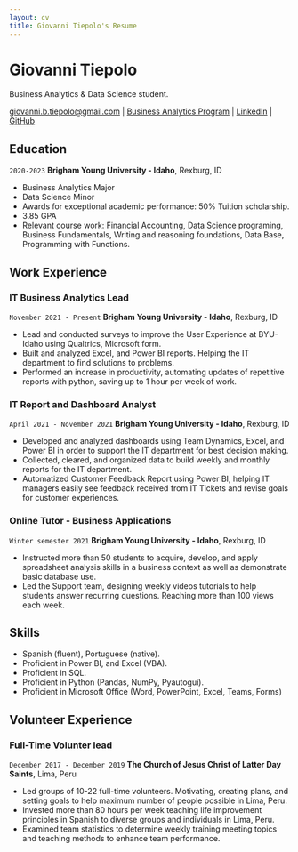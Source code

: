 ```yaml
---
layout: cv
title: Giovanni Tiepolo's Resume
---
```

# Giovanni Tiepolo
Business Analytics & Data Science student.

<div id="webaddress">
<a href="giovanni.b.tiepolo@gmail.com">giovanni.b.tiepolo@gmail.com</a>
| <a href="https://www.byui.edu/advising/career-and-major-exploration/major-to-career/business-analytics">Business Analytics Program</a>
| <a href="https://www.linkedin.com/in/giovannibrunotiepolo/">LinkedIn</a>
| <a href="https://github.com/byuids-resumes">GitHub</a>
</div>

<!-- https://www.monique.tech/the-art-of-markdown -->

## Education

`2020-2023`
__Brigham Young University - Idaho__, Rexburg, ID

- Business Analytics Major
- Data Science Minor
- Awards for exceptional academic performance: 50% Tuition scholarship.
- 3.85 GPA
- Relevant course work: Financial Accounting, Data Science programing, Business Fundamentals, Writing and reasoning foundations, Data Base, Programming with Functions.


## Work Experience

### IT Business Analytics Lead
`November 2021 - Present`
__Brigham Young University - Idaho__, Rexburg, ID

- Lead and conducted surveys to improve the User Experience at BYU-Idaho using Qualtrics, Microsoft form.
- Built and analyzed Excel, and Power BI reports. Helping the IT department to find solutions to problems.
- Performed an increase in productivity, automating updates of repetitive reports with python, saving up to 1 hour per week of work.

### IT Report and Dashboard Analyst
`April 2021 - November 2021`
__Brigham Young University - Idaho__, Rexburg, ID

- Developed and analyzed dashboards using Team Dynamics, Excel, and Power BI in order to support the IT department for best decision making.
- Collected, cleared, and organized data to build weekly and monthly reports for the IT department.
- Automatized Customer Feedback Report using Power BI, helping IT managers easily see feedback received from IT Tickets and revise goals for customer experiences.

### Online Tutor - Business Applications
`Winter semester 2021`
__Brigham Young University - Idaho__, Rexburg, ID

- Instructed more than 50 students to acquire, develop, and apply spreadsheet analysis skills in a business context as well as demonstrate basic database use.
- Led the Support team, designing weekly videos tutorials to help students answer recurring questions. Reaching more than 100 views each week.

## Skills
- Spanish (fluent), Portuguese (native).
- Proficient in Power BI, and Excel (VBA).
- Proficient in SQL.
- Proficient in Python (Pandas, NumPy, Pyautogui).
- Proficient in Microsoft Office (Word, PowerPoint, Excel, Teams, Forms)


## Volunteer Experience
### Full-Time Volunter lead
`December 2017 - December 2019`
__The Church of Jesus Christ of Latter Day Saints__, Lima, Peru

- Led groups of 10-22 full-time volunteers. Motivating, creating plans, and setting goals to help maximum number of people possible in Lima, Peru.
- Invested more than 80 hours per week teaching life improvement principles in Spanish to diverse groups and individuals in Lima, Peru.
- Examined team statistics to determine weekly training meeting topics and teaching methods to enhance team performance.



<!-- ### Footer

Last updated: March 2022 -->



